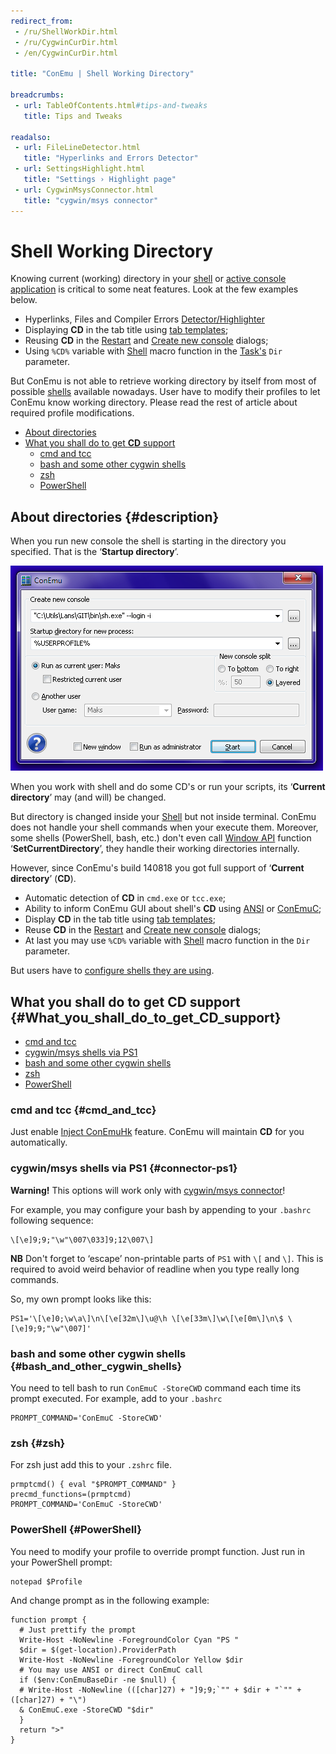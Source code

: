 ```yaml
---
redirect_from:
 - /ru/ShellWorkDir.html
 - /ru/CygwinCurDir.html
 - /en/CygwinCurDir.html

title: "ConEmu | Shell Working Directory"

breadcrumbs:
 - url: TableOfContents.html#tips-and-tweaks
   title: Tips and Tweaks

readalso:
 - url: FileLineDetector.html
   title: "Hyperlinks and Errors Detector"
 - url: SettingsHighlight.html
   title: "Settings › Highlight page"
 - url: CygwinMsysConnector.html
   title: "cygwin/msys connector"
---
```


# Shell Working Directory

Knowing current (working) directory in your [shell](TerminalVsShell.html)
or [active console application](ActiveProcess.html) is critical to some
neat features. Look at the few examples below.

* Hyperlinks, Files and Compiler Errors
  [Detector/Highlighter](FileLineDetector.html)
* Displaying **CD** in the tab title using
  [tab templates](SettingsTabBar.html);
* Reusing **CD** in the [Restart](RestartTab.html)
  and [Create new console](LaunchNewTab.html) dialogs;
* Using `%CD%` variable with [Shell](GuiMacro.html#List_of_functions)
  macro function in the [Task's](Tasks.html) `Dir` parameter.

But ConEmu is not able to retrieve working directory by itself from
most of possible [shells](TerminalVsShell.html) available nowadays.
User have to modify their profiles to let ConEmu know working directory.
Please read the rest of article about required profile modifications.

* [About directories](#description)
* [What you shall do to get **CD** support](#What_you_shall_do_to_get_CD_support)
  * [cmd and tcc](#cmd_and_tcc)
  * [bash and some other cygwin shells](#bash_and_other_cygwin_shells)
  * [zsh](#zsh)
  * [PowerShell](#PowerShell)



## About directories   {#description}

When you run new console the shell is starting in the directory you specified.
That is the ‘**Startup directory**’.

![ConEmu new console](/img/ConEmuCreate.png "ConEmu confirmation of new console creation")

When you work with shell and do some CD's or run your scripts,
its ‘**Current directory**’ may (and will) be changed.

But directory is changed inside your
[Shell](TerminalVsShell.html) but not inside terminal.
ConEmu does not handle your shell commands when your execute them.
Moreover, some shells (PowerShell, bash, etc.) don't even call
[Window API](WinApi.html) function ‘**SetCurrentDirectory**’,
they handle their working directories internally.

However, since ConEmu's build 140818 you got full support of ‘**Current directory**’ (**CD**).

* Automatic detection of **CD** in `cmd.exe` or `tcc.exe`;
* Ability to inform ConEmu GUI about shell's **CD** using
  [ANSI](AnsiEscapeCodes.html) or [ConEmuC](ConEmuC.html);
* Display **CD** in the tab title using
  [tab templates](SettingsTabBar.html);
* Reuse **CD** in the [Restart](RestartTab.html) and
  [Create new console](LaunchNewTab.html) dialogs;
* At last you may use `%CD%` variable with [Shell](GuiMacro.html#List_of_functions)
  macro function in the `Dir` parameter.
  
But users have to [configure shells they are using](#What_you_shall_do_to_get_CD_support).



## What you shall do to get **CD** support   {#What_you_shall_do_to_get_CD_support}

* [cmd and tcc](#cmd_and_tcc)
* [cygwin/msys shells via PS1](#connector-ps1)
* [bash and some other cygwin shells](#bash_and_other_cygwin_shells)
* [zsh](#zsh)
* [PowerShell](#PowerShell)

### cmd and tcc   {#cmd_and_tcc}

Just enable [Inject ConEmuHk](ConEmuHk.html) feature.
ConEmu will maintain **CD** for you automatically.



### cygwin/msys shells via PS1   {#connector-ps1}

**Warning!** This options will work only with
[cygwin/msys connector](CygwinMsysConnector.html)!

For example, you may configure your bash by appending
to your `.bashrc` following sequence:

~~~
\[\e]9;9;"\w"\007\033]9;12\007\]
~~~

**NB** Don't forget to ‘escape’ non-printable parts of `PS1` with `\[` and `\]`.
This is required to avoid weird behavior of readline when you type really long commands.

So, my own prompt looks like this:

~~~
PS1='\[\e]0;\w\a\]\n\[\e[32m\]\u@\h \[\e[33m\]\w\[\e[0m\]\n\$ \[\e]9;9;"\w"\007]'
~~~


### bash and some other cygwin shells   {#bash_and_other_cygwin_shells}

You need to tell bash to run `ConEmuC -StoreCWD` command
each time its prompt executed.
For example, add to your `.bashrc`

~~~
PROMPT_COMMAND='ConEmuC -StoreCWD'
~~~


### zsh   {#zsh}

For zsh just add this to your `.zshrc` file.

~~~
prmptcmd() { eval "$PROMPT_COMMAND" }
precmd_functions=(prmptcmd)
PROMPT_COMMAND='ConEmuC -StoreCWD'
~~~


### PowerShell   {#PowerShell}

You need to modify your profile to override prompt function. Just run in your PowerShell prompt:

~~~
notepad $Profile
~~~

And change prompt as in the following example:

~~~
function prompt {
  # Just prettify the prompt
  Write-Host -NoNewline -ForegroundColor Cyan "PS "
  $dir = $(get-location).ProviderPath
  Write-Host -NoNewline -ForegroundColor Yellow $dir
  # You may use ANSI or direct ConEmuC call
  if ($env:ConEmuBaseDir -ne $null) {
  # Write-Host -NoNewline (([char]27) + "]9;9;`"" + $dir + "`"" + ([char]27) + "\")
  & ConEmuC.exe -StoreCWD "$dir"
  }
  return ">"
}
~~~
